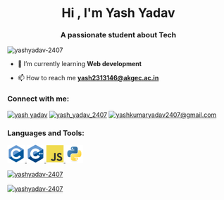 <h1 align="center">Hi , I'm Yash Yadav</h1>
<h3 align="center">A passionate student about Tech</h3>

<p align="left"> <img src="https://komarev.com/ghpvc/?username=yashyadav-2407&label=Profile%20views&color=0e75b6&style=flat" alt="yashyadav-2407" /> </p>

- 🌱 I’m currently learning **Web development**

- 📫 How to reach me **yash2313146@akgec.ac.in**

<h3 align="left">Connect with me:</h3>
<p align="left">
<a href="https://linkedin.com/in/yash yadav" target="blank"><img align="center" src="https://raw.githubusercontent.com/rahuldkjain/github-profile-readme-generator/master/src/images/icons/Social/linked-in-alt.svg" alt="yash yadav" height="30" width="40" /></a>
<a href="https://instagram.com/yash_yadav_2407" target="blank"><img align="center" src="https://raw.githubusercontent.com/rahuldkjain/github-profile-readme-generator/master/src/images/icons/Social/instagram.svg" alt="yash_yadav_2407" height="30" width="40" /></a>
<a href="https://www.hackerrank.com/yashkumaryadav2407@gmail.com" target="blank"><img align="center" src="https://raw.githubusercontent.com/rahuldkjain/github-profile-readme-generator/master/src/images/icons/Social/hackerrank.svg" alt="yashkumaryadav2407@gmail.com" height="40" width="50" /></a>
</p>

<h3 align="left">Languages and Tools:</h3>
<p align="left"> <a href="https://www.cprogramming.com/" target="_blank" rel="noreferrer"> <img src="https://raw.githubusercontent.com/devicons/devicon/master/icons/c/c-original.svg" alt="c" width="40" height="40"/> </a> <a href="https://www.w3schools.com/cpp/" target="_blank" rel="noreferrer"> <img src="https://raw.githubusercontent.com/devicons/devicon/master/icons/cplusplus/cplusplus-original.svg" alt="cplusplus" width="40" height="40"/> </a> <a href="https://developer.mozilla.org/en-US/docs/Web/JavaScript" target="_blank" rel="noreferrer"> <img src="https://raw.githubusercontent.com/devicons/devicon/master/icons/javascript/javascript-original.svg" alt="javascript" width="40" height="40"/> </a> <a href="https://www.python.org" target="_blank" rel="noreferrer"> <img src="https://raw.githubusercontent.com/devicons/devicon/master/icons/python/python-original.svg" alt="python" width="40" height="40"/> </a> <a href="https://developer.apple.com/swift/" target="_blank" rel="noreferrer"> 

<p><img align="center" src="https://github-readme-stats.vercel.app/api/top-langs?username=yashyadav-2407&show_icons=true&locale=en&layout=compact" alt="yashyadav-2407" /></p>

<p><img align="center" src="https://github-readme-streak-stats.herokuapp.com/?user=yashyadav-2407&" alt="yashyadav-2407" /></p>
